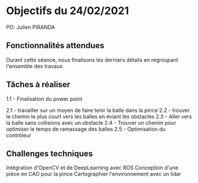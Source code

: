 # Objectifs du 24/02/2021

PO: Julien PIRANDA


## Fonctionnalités attendues

Durant cette séance, nous finalisons les derniers détails en regroupant l'ensemble des travaux. 



## Tâches à réaliser

1.1 - Finalisation du power point

2.1 - travailler sur un moyen de faire tenir la balle dans la pince
2.2 - trouver le chemin le plus court vers les balles en éviant les obstacles
2.3 - Aller vers la balle sans collisions avec un obstacle
2.4 - Trouver un chemin pour optimiser le temps de ramassage des balles
2.5 - Optimisation du contrôleur


## Challenges techniques

Intégration d'OpenCV et de DeepLearning avec ROS
Conception d'une pièce en CAO pour la pince
Cartographier l'environnement avec un lidar
